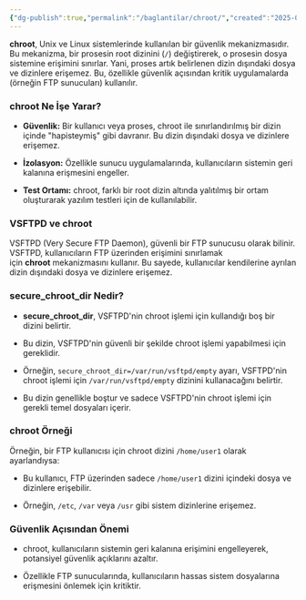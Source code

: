 ```yaml
---
{"dg-publish":true,"permalink":"/baglantilar/chroot/","created":"2025-02-20T17:56:55.043+03:00","updated":"2025-06-08T16:28:36.855+03:00"}
---
```


**chroot**, Unix ve Linux sistemlerinde kullanılan bir güvenlik mekanizmasıdır. Bu mekanizma, bir prosesin root dizinini (`/`) değiştirerek, o prosesin dosya sistemine erişimini sınırlar. Yani, proses artık belirlenen dizin dışındaki dosya ve dizinlere erişemez. Bu, özellikle güvenlik açısından kritik uygulamalarda (örneğin FTP sunucuları) kullanılır.

### chroot Ne İşe Yarar?

- **Güvenlik:** Bir kullanıcı veya proses, chroot ile sınırlandırılmış bir dizin içinde "hapisteymiş" gibi davranır. Bu dizin dışındaki dosya ve dizinlere erişemez.
    
- **İzolasyon:** Özellikle sunucu uygulamalarında, kullanıcıların sistemin geri kalanına erişmesini engeller.
    
- **Test Ortamı:** chroot, farklı bir root dizin altında yalıtılmış bir ortam oluşturarak yazılım testleri için de kullanılabilir.
    

### VSFTPD ve chroot

VSFTPD (Very Secure FTP Daemon), güvenli bir FTP sunucusu olarak bilinir. VSFTPD, kullanıcıların FTP üzerinden erişimini sınırlamak için **chroot** mekanizmasını kullanır. Bu sayede, kullanıcılar kendilerine ayrılan dizin dışındaki dosya ve dizinlere erişemez.

### secure_chroot_dir Nedir?

- **secure_chroot_dir**, VSFTPD'nin chroot işlemi için kullandığı boş bir dizini belirtir.
    
- Bu dizin, VSFTPD'nin güvenli bir şekilde chroot işlemi yapabilmesi için gereklidir.
    
- Örneğin, `secure_chroot_dir=/var/run/vsftpd/empty` ayarı, VSFTPD'nin chroot işlemi için `/var/run/vsftpd/empty` dizinini kullanacağını belirtir.
    
- Bu dizin genellikle boştur ve sadece VSFTPD'nin chroot işlemi için gerekli temel dosyaları içerir.
    

### chroot Örneği

Örneğin, bir FTP kullanıcısı için chroot dizini `/home/user1` olarak ayarlandıysa:

- Bu kullanıcı, FTP üzerinden sadece `/home/user1` dizini içindeki dosya ve dizinlere erişebilir.
    
- Örneğin, `/etc`, `/var` veya `/usr` gibi sistem dizinlerine erişemez.
    

### Güvenlik Açısından Önemi

- chroot, kullanıcıların sistemin geri kalanına erişimini engelleyerek, potansiyel güvenlik açıklarını azaltır.
    
- Özellikle FTP sunucularında, kullanıcıların hassas sistem dosyalarına erişmesini önlemek için kritiktir.